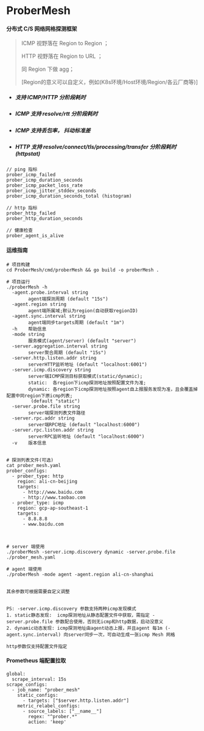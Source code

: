 # ProberMesh
#### 分布式 C/S 网络网格探测框架

> ICMP 视野落在 Region to Region ；
>
> HTTP 视野落在 Region to URL ；
>
> 同 Region 下做 agg；
>
>[Region的意义可以自定义，例如(K8s环境/Host环境/Region/各云厂商等)]

- ##### 支持 ICMP/HTTP 分阶段耗时

- ##### ICMP 支持 resolve/rtt 分阶段耗时

- ##### ICMP 支持丢包率， 抖动标准差

- ##### HTTP 支持 resolve/connect/tls/processing/transfer 分阶段耗时 (httpstat)

#### 

```golang
// ping 指标
prober_icmp_failed
prober_icmp_duration_seconds
prober_icmp_packet_loss_rate
prober_icmp_jitter_stddev_seconds
prober_icmp_duration_seconds_total (histogram)

// http 指标
prober_http_failed
prober_http_duration_seconds

// 健康检查
prober_agent_is_alive
```

#### 运维指南
```shell
# 项目构建
cd ProberMesh/cmd/proberMesh && go build -o proberMesh .

# 项目运行
./proberMesh -h
  -agent.probe.interval string
        agent端探测周期 (default "15s")
  -agent.region string
        agent端所属域;默认为region(自动获取regionID)
  -agent.sync.interval string
        agent端同步targets周期 (default "1m")
  -h    帮助信息
  -mode string
        服务模式(agent/server) (default "server")
  -server.aggregation.interval string
        server聚合周期 (default "15s")
  -server.http.listen.addr string
        serverHTTP监听地址 (default "localhost:6001")
  -server.icmp.discovery string
        server端ICMP探测目标获取模式(static/dynamic);
        static:  各region下icmp探测地址按照配置文件为准;
        dynamic: 各region下icmp探测地址按照agent自上报服务发现为准，且会覆盖掉配置中同region下原icmp列表;
         (default "static")
  -server.probe.file string
        server端探测列表文件路径
  -server.rpc.addr string
        server端RPC地址 (default "localhost:6000")
  -server.rpc.listen.addr string
        serverRPC监听地址 (default "localhost:6000")
  -v    版本信息


# 探测列表文件(可选)
cat prober_mesh.yaml
prober_configs:
  - prober_type: http
    region: ali-cn-beijing
    targets:
      - http://www.baidu.com
      - http://www.taobao.com
  - prober_type: icmp
    region: gcp-ap-southeast-1
    targets:
      - 8.8.8.8
      - www.baidu.com



# server 端使用
./proberMesh -server.icmp.discovery dynamic -server.probe.file ./prober_mesh.yaml

# agent 端使用
./proberMesh -mode agent -agent.region ali-cn-shanghai


其余参数可根据需要自定义调整


PS: -server.icmp.discovery 参数支持两种icmp发现模式
1. static静态发现:  icmp探测地址从静态配置文件中获取，需指定 -server.probe.file 参数配合使用，否则无icmp和http数据，启动没意义
2. dynamic动态发现: icmp探测地址由agent动态上报，并且agent 每1m (-agent.sync.interval) 向server同步一次，可自动生成一张icmp Mesh 网格

http参数仅支持配置文件指定
```

#### Prometheus 端配置拉取
```shell script
global:
  scrape_interval: 15s
scrape_configs:
  - job_name: "prober_mesh"
    static_configs:
      - targets: ["$server.http.listen.addr"]
    metric_relabel_configs:
      - source_labels: ["__name__"]
        regex: "^prober.*"
        action: 'keep'
```
